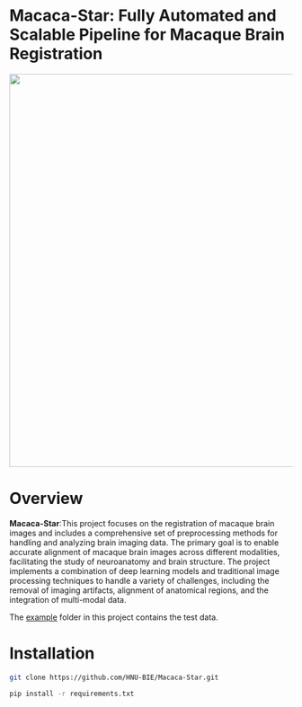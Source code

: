 # Macaca-Star: Fully Automated and Scalable Pipeline for Macaque Brain Registration

<p align="center">
<img src="https://github.com/user-attachments/assets/e850250e-9390-4c54-a3d7-99e8f61e1812" width="700">
  
# Overview
**Macaca-Star**:This project focuses on the registration of macaque brain images and includes a comprehensive set of preprocessing methods for handling and analyzing brain imaging data. The primary goal is to enable accurate alignment of macaque brain images across different modalities, facilitating the study of neuroanatomy and brain structure. The project implements a combination of deep learning models and traditional image processing techniques to handle a variety of challenges, including the removal of imaging artifacts, alignment of anatomical regions, and the integration of multi-modal data.

The [example](exmple) folder in this project contains the test data.
# Installation
```Bash
git clone https://github.com/HNU-BIE/Macaca-Star.git

pip install -r requirements.txt
```
